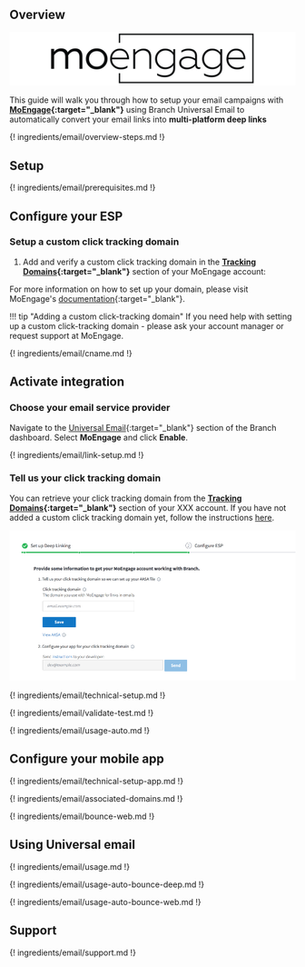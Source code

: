 ## Overview

![MoEngage](/img/pages/email/moengage/moengage.png)

This guide will walk you through how to setup your email campaigns with **[MoEngage](https://www.moengage.com/){:target="\_blank"}** using Branch Universal Email to automatically convert your email links into **multi-platform deep links**

{! ingredients/email/overview-steps.md !}

## Setup

{! ingredients/email/prerequisites.md !}

## Configure your ESP

### Setup a custom click tracking domain

1. Add and verify a custom click tracking domain in the **[Tracking Domains](https://app.moengage.com/v3/#/settings/email/connector){:target="\_blank"}** section of your MoEngage account:

For more information on how to set up your domain, please visit MoEngage's [documentation](https://help.moengage.com/hc/en-us/articles/206814913-Configuring-Custom-SMTP-connector){:target="\_blank"}.

!!! tip "Adding a custom click-tracking domain"
    If you need help with setting up a custom click-tracking domain - please ask your account manager or request support at MoEngage.

{! ingredients/email/cname.md !}

## Activate integration

### Choose your email service provider

Navigate to the [Universal Email](https://dashboard.branch.io/email){:target="\_blank"} section of the Branch dashboard. Select **MoEngage** and click **Enable**.

{! ingredients/email/link-setup.md !}

### Tell us your click tracking domain

You can retrieve your click tracking domain from the **[Tracking Domains](https://XXX.com){:target="\_blank"}** section of your XXX account. If you have not added a custom click tracking domain yet, follow the instructions [here](#setup-a-custom-click-tracking-domain). 

![image](/img/pages/email/moengage/setup-config.png)

{! ingredients/email/technical-setup.md !}
	
{! ingredients/email/validate-test.md !}

{! ingredients/email/usage-auto.md !}

## Configure your mobile app

{! ingredients/email/technical-setup-app.md !}

{! ingredients/email/associated-domains.md !}

{! ingredients/email/bounce-web.md !}

## Using Universal email

{! ingredients/email/usage.md !}

{! ingredients/email/usage-auto-bounce-deep.md !}

{! ingredients/email/usage-auto-bounce-web.md !}

## Support

{! ingredients/email/support.md !}
